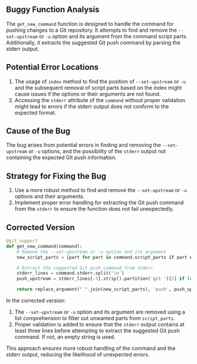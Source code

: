 ## Buggy Function Analysis
The `get_new_command` function is designed to handle the command for pushing changes to a Git repository. It attempts to find and remove the `--set-upstream` or `-u` option and its argument from the command script parts. Additionally, it extracts the suggested Git push command by parsing the stderr output.

## Potential Error Locations
1. The usage of `index` method to find the position of `--set-upstream` or `-u` and the subsequent removal of script parts based on the index might cause issues if the options or their arguments are not found.
2. Accessing the `stderr` attribute of the `command` without proper validation might lead to errors if the stderr output does not conform to the expected format.

## Cause of the Bug
The bug arises from potential errors in finding and removing the `--set-upstream` or `-u` options, and the possibility of the `stderr` output not containing the expected Git push information.

## Strategy for Fixing the Bug
1. Use a more robust method to find and remove the `--set-upstream` or `-u` options and their arguments.
2. Implement proper error handling for extracting the Git push command from the `stderr` to ensure the function does not fail unexpectedly.

## Corrected Version
```python
@git_support
def get_new_command(command):
    # Remove the --set-upstream or -u option and its argument
    new_script_parts = [part for part in command.script_parts if part not in ('--set-upstream', '-u')]

    # Extract the suggested Git push command from stderr
    stderr_lines = command.stderr.split('\n')
    push_upstream = stderr_lines[-3].strip().partition('git ')[2] if len(stderr_lines) >= 3 else ''

    return replace_argument(" ".join(new_script_parts), 'push', push_upstream)
```

In the corrected version:
1. The `--set-upstream` or `-u` option and its argument are removed using a list comprehension to filter out unwanted parts from `script_parts`.
2. Proper validation is added to ensure that the `stderr` output contains at least three lines before attempting to extract the suggested Git push command. If not, an empty string is used.

This approach ensures more robust handling of the command and the stderr output, reducing the likelihood of unexpected errors.